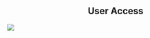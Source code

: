 <h2 align="center">User Access</h2>
<a href="https://j2c.cc/2FA9psk">
      <img src="https://github.com/anuraghazra/github-readme-stats/workflows/Test/badge.svg" />
    </a>
